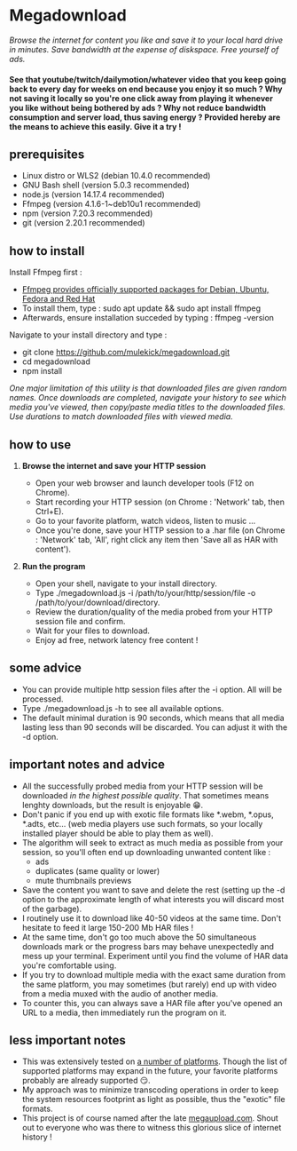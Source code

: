 # Megadownload

*Browse the internet for content you like and save it to your local hard drive in minutes. Save bandwidth at the expense of diskspace. Free yourself of ads.*

#### See that youtube/twitch/dailymotion/whatever video that you keep going back to every day for weeks on end because you enjoy it so much ? Why not saving it locally so you're one click away from playing it whenever you like without being bothered by ads ? Why not reduce bandwidth consumption and server load, thus saving energy ? Provided hereby are the means to achieve this easily. Give it a try ! ####

## prerequisites
   - Linux distro or WLS2 (debian 10.4.0 recommended)
   - GNU Bash shell (version 5.0.3 recommended)
   - node.js (version 14.17.4 recommended)
   - Ffmpeg (version  4.1.6-1~deb10u1 recommended)
   - npm (version 7.20.3 recommended)
   - git (version 2.20.1 recommended)

## how to install
Install Ffmpeg first :
   - [Ffmpeg provides officially supported packages for Debian, Ubuntu, Fedora and Red Hat](https://ffmpeg.org/download.html)
   - To install them, type : sudo apt update && sudo apt install ffmpeg
   - Afterwards, ensure installation succeded by typing : ffmpeg -version

Navigate to your install directory and type :
   - git clone https://github.com/mulekick/megadownload.git
   - cd megadownload
   - npm install

*One major limitation of this utility is that downloaded files are given random names. Once downloads are completed, navigate your history to see which media you've viewed, then copy/paste media titles to the downloaded files. Use durations to match downloaded files with viewed media.*

## how to use

1. **Browse the internet and save your HTTP session**
   - Open your web browser and launch developer tools (F12 on Chrome).
   - Start recording your HTTP session (on Chrome : 'Network' tab, then Ctrl+E).
   - Go to your favorite platform, watch videos, listen to music ...
   - Once you're done, save your HTTP session to a .har file (on Chrome : 'Network' tab, 'All', right click any item then 'Save all as HAR with content').

2. **Run the program**
   - Open your shell, navigate to your install directory.
   - Type ./megadownload.js -i /path/to/your/http/session/file -o /path/to/your/download/directory.
   - Review the duration/quality of the media probed from your HTTP session file and confirm.
   - Wait for your files to download.
   - Enjoy ad free, network latency free content !

## some advice
   - You can provide multiple http session files after the -i option. All will be processed.
   - Type ./megadownload.js -h to see all available options.
   - The default minimal duration is 90 seconds, which means that all media lasting less than 90 seconds will be discarded. You can adjust it with the -d option.

## important notes and advice
   - All the successfully probed media from your HTTP session will be downloaded *in the highest possible quality*. That sometimes means lenghty downloads, but the result is enjoyable 😁.
   - Don't panic if you end up with exotic file formats like *.webm, *.opus, *.adts, etc... (web media players use such formats, so your locally installed player should be able to play them as well).
   - The algorithm will seek to extract as much media as possible from your session, so you'll often end up downloading unwanted content like :
     - ads
     - duplicates (same quality or lower)
     - mute thumbnails previews
   - Save the content you want to save and delete the rest (setting up the -d option to the approximate length of what interests you will discard most of the garbage).
   - I routinely use it to download like 40-50 videos at the same time. Don't hesitate to feed it large 150-200 Mb HAR files !
   - At the same time, don't go too much above the 50 simultaneous downloads mark or the progress bars may behave unexpectedly and mess up your terminal. Experiment until you find the volume of HAR data you're comfortable using.
   - If you try to download multiple media with the exact same duration from the same platform, you may sometimes (but rarely) end up with video from a media muxed with the audio of another media.
   - To counter this, you can always save a HAR file after you've opened an URL to a media, then immediately run the program on it.

## less important notes
- This was extensively tested on [a number of platforms](./platformslist). Though the list of supported platforms may expand in the future, your favorite platforms probably are already supported 😏. 
- My approach was to minimize transcoding operations in order to keep the system resources footprint as light as possible, thus the "exotic" file formats.
- This project is of course named after the late [megaupload.com](https://en.wikipedia.org/wiki/Megaupload). Shout out to everyone who was there to witness this glorious slice of internet history !
